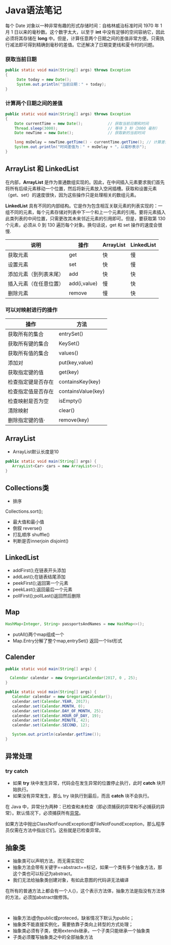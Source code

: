 # Java语法笔记

每个 Date 对象以一种非常有趣的形式存储时间：自格林威治标准时间 1970 年 1 月 1 日以来的毫秒数。这个数字太大，以至于 **int** 中没有足够的空间容纳它，因此必须将其存储在 **long** 中。但是，计算任意两个日期之间的差值非常方便。只需执行减法即可得到精确到毫秒的差值。它还解决了日期变更线和夏令时的问题。

### 获取当前日期

```java
public static void main(String[] args) throws Exception
{
     Date today = new Date();
     System.out.println("当前日期：" + today);
}
```



### 计算两个日期之间的差值

```java
public static void main(String[] args) throws Exception
{
    Date currentTime = new Date();           // 获取当前日期和时间
    Thread.sleep(3000);                      // 等待 3 秒（3000 毫秒）
    Date newTime = new Date();               // 获取新的当前时间

    long msDelay = newTime.getTime() - currentTime.getTime(); // 计算差值
    System.out.println("时间差值为：" + msDelay + "，以毫秒表示");
}
```



## ArrayList 和 LinkedList

在内部，**ArrayList** 是作为普通数组实现的。因此，在中间插入元素要求我们首先将所有后续元素移动一个位置，然后将新元素放入空闲插槽。获取和设置元素（get、set）的速度很快，因为这些操作只是处理相关的数组元素。

**LinkedList** 具有不同的内部结构。它是作为包含相互关联元素的列表实现的：一组不同的元素，每个元素存储对列表中下一个和上一个元素的引用。要将元素插入此类列表的中间位置，只需更改其未来邻近元素的引用即可。但是，要获取第 130 个元素，必须从 0 到 130 遍历每个对象。换句话说，get 和 set 操作的速度会很慢.



| 说明                   | 操作         | ArrayList | LinkedList |
| ---------------------- | ------------ | --------- | ---------- |
| 获取元素               | get          | 快        | 慢         |
| 设置元素               | set          | 快        | 慢         |
| 添加元素（到列表末尾） | add          | 快        | 快         |
| 插入元素（在任意位置） | add(i,value) | 慢        | 快         |
| 删除元素               | remove       | 慢        | 快         |

### 可以对映射进行的操作

| 操作               | 方法               |
| ------------------ | ------------------ |
| 获取所有的集合     | entrySet()         |
| 获取所有键的集合   | KeySet()           |
| 获取所有值的集合   | values()           |
| 添加对             | put(key,value)     |
| 获取指定键的值     | get(key)           |
| 检查指定键是否存在 | containsKey(key)   |
| 检查指定值是否存在 | containsValue(key) |
| 检查映射是否为空   | isEmpty()          |
| 清除映射           | clear()            |
| 删除指定键的值·    | remove(key)        |

## ArrayList

- ArrayList默认长度是10

```java
public static void main(String[] args) {
   ArrayList<Car> cars = new ArrayList<>();
}
```

## Collections类

- 排序

Collections.sort();

- 最大值和最小值
- 倒叙 reverse()
- 打乱顺序 shuffle()
- 判断是否innerjoin disjoint()

## LinkedList

- addFirst();在链表开头添加
- addLast();在链表结尾添加
- peekFirst();返回第一个元素
- peekLast();返回最后一个元素
- pollFirst();pollLast()返回然后删除



## Map

```java
HashMap<Integer, String> passportsAndNames = new HashMap<>();
```

- putAll()两个map组成一个
- Map.Entry分解了整个map,entrySet() 返回一个list形式

## Calender

```java
public static void main(String[] args) {

  Calendar calendar = new GregorianCalendar(2017, 0 , 25);
}
```

```java
public static void main(String[] args) {
   Calendar calendar = new GregorianCalendar();
   calendar.set(Calendar.YEAR, 2017);
   calendar.set(Calendar.MONTH, 0);
   calendar.set(Calendar.DAY_OF_MONTH, 25);
   calendar.set(Calendar.HOUR_OF_DAY, 19);
   calendar.set(Calendar.MINUTE, 42);
   calendar.set(Calendar.SECOND, 12);

   System.out.println(calendar.getTime());
}
```

## 异常处理

### try catch

- 如果 **try** 块中发生异常，代码会在发生异常的位置停止执行，此时 **catch** 块开始执行。
- 如果没有异常发生，那么 try 块执行到最后，而且 **catch** 块不会执行。

在 Java 中，异常分为两种：已检查和未检查（即必须捕获的异常和不必捕获的异常）。默认情况下，必须捕获所有[异常](https://codegym.cc/groups/posts/exceptions-in-java)。

如果方法中抛出ClassNotFoundException或FileNotFoundException，那么程序员仅需在方法中指出它们。这些就是已检查异常。



## 抽象类

- 抽象类可以声明方法，而无需实现它
- 抽象方法会带有关键字==abstract==标记，如果一个类有多个抽象方法，那这个类也可以标记为abstract。
- 我们无法给抽象类创建对象，有如此意图的代码讲无法编译     

 在所有的普通方法上都会有一个人{}，这个表示方法体，抽象方法是指没有方法体的方法，必须加abstract做修饰。

​          

- 抽象方法i虚伪public或proteced，缺省情况下默认为public；
- 抽象类不能直接实例化，需要依靠子类向上转型的方式处理；
- 抽象类必须有子类，使用extends继承，一个子类只能继承一个抽象类
- 子类必须覆写抽象类之中的全部抽象方法

​                                                                                                                                                                                                                                                                                                                                                                                                                    
